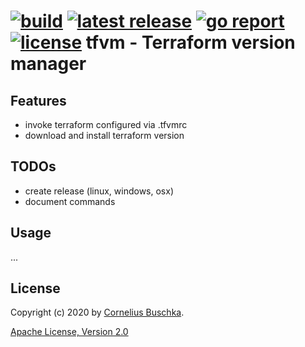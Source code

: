 # [![build](https://api.travis-ci.com/cbuschka/tfvm.svg?branch=master)](https://travis-ci.com/github/cbuschka/tfvm) [![latest release](https://img.shields.io/github/tag/cbuschka/tfvm.svg)](https://github.com/cbuschka/tfvm/releases) [![go report](https://goreportcard.com/badge/github.com/cbuschka/tfvm)](https://goreportcard.com/github.com/cbuschka/tfvm) [![license](https://img.shields.io/github/license/cbuschka/tfvm.svg)](https://github.com/cbuschka/tfvm/blob/master/license.txt) tfvm - Terraform version manager

## Features
* invoke terraform configured via .tfvmrc
* download and install terraform version

## TODOs
* create release (linux, windows, osx)
* document commands

## Usage
...

## License
Copyright (c) 2020 by [Cornelius Buschka](https://github.com/cbuschka).

[Apache License, Version 2.0](./license.txt)

